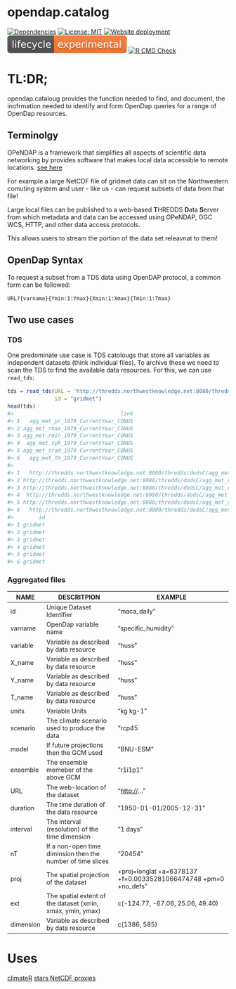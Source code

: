 
<!-- README.md is generated from README.Rmd. Please edit that file -->

# opendap.catalog

<!-- badges: start -->

[![Dependencies](https://img.shields.io/badge/dependencies-6/31-orange?style=flat)](#)
[![License:
MIT](https://img.shields.io/badge/License-MIT-yellow.svg)](https://choosealicense.com/licenses/mit/)
[![Website
deployment](https://github.com/mikejohnson51/opendap.catalog/actions/workflows/pkgdown.yaml/badge.svg)](https://github.com/mikejohnson51/opendap.catalog/actions/workflows/pkgdown.yaml)
[![LifeCycle](man/figures/lifecycle/lifecycle-experimental.svg)](https://lifecycle.r-lib.org/articles/stages.html#experimental)
[![R CMD
Check](https://github.com/mikejohnson51/opendap.catalog/actions/workflows/R-CMD-check.yaml/badge.svg)](https://github.com/mikejohnson51/opendap.catalog/actions/workflows/R-CMD-check.yaml)
<!-- badges: end -->

# TL:DR;

opendap.cataloug provides the function needed to find, and document, the
inofrmation needed to identify and form OpenDap queries for a range of
OpenDap resources.

## Terminolgy

OPeNDAP is a framework that simplifies all aspects of scientific data
networking by provides software that makes local data accessible to
remote locations. [see here](https://www.opendap.org)

For example a large NetCDF file of gridmet data can sit on the
Northwestern comuting system and user - like us - can request subsets of
data from that file!

Large local files can be published to a web-based **T**HREDDS **D**ata
**S**erver from which metadata and data can be accessed using OPeNDAP,
OGC WCS, HTTP, and other data access protocols.

This allows users to stream the portion of the data set releavnat to
them!

## OpenDap Syntax

To request a subset from a TDS data using OpenDAP protocol, a common
form can be followed:

    URL?{varname}{Ymin:1:Ymax}{Xmin:1:Xmax}{Tmin:1:Tmax}

## Two use cases

### TDS

One predominate use case is TDS catolougs that store all variables as
independent datasets (think individual files). To archive these we need
to scan the TDS to find the available data resources. For this, we can
use `read_tds`:

``` r
tds = read_tds(URL = 'http://thredds.northwestknowledge.net:8080/thredds/reacch_climate_MET_aggregated_catalog.html', 
               id = "gridmet") 
head(tds)
#>                                  link
#> 1   agg_met_pr_1979_CurrentYear_CONUS
#> 2 agg_met_rmax_1979_CurrentYear_CONUS
#> 3 agg_met_rmin_1979_CurrentYear_CONUS
#> 4  agg_met_sph_1979_CurrentYear_CONUS
#> 5 agg_met_srad_1979_CurrentYear_CONUS
#> 6   agg_met_th_1979_CurrentYear_CONUS
#>                                                                                               URL
#> 1   http://thredds.northwestknowledge.net:8080/thredds/dodsC/agg_met_pr_1979_CurrentYear_CONUS.nc
#> 2 http://thredds.northwestknowledge.net:8080/thredds/dodsC/agg_met_rmax_1979_CurrentYear_CONUS.nc
#> 3 http://thredds.northwestknowledge.net:8080/thredds/dodsC/agg_met_rmin_1979_CurrentYear_CONUS.nc
#> 4  http://thredds.northwestknowledge.net:8080/thredds/dodsC/agg_met_sph_1979_CurrentYear_CONUS.nc
#> 5 http://thredds.northwestknowledge.net:8080/thredds/dodsC/agg_met_srad_1979_CurrentYear_CONUS.nc
#> 6   http://thredds.northwestknowledge.net:8080/thredds/dodsC/agg_met_th_1979_CurrentYear_CONUS.nc
#>        id
#> 1 gridmet
#> 2 gridmet
#> 3 gridmet
#> 4 gridmet
#> 5 gridmet
#> 6 gridmet
```

### Aggregated files

| NAME      | DESCRITPION                                                 | EXAMPLE                                                         |
|-----------|-------------------------------------------------------------|-----------------------------------------------------------------|
| id        | Unique Dataset Identifier                                   | “maca_daily”                                                    |
| varname   | OpenDap variable name                                       | “specific_humidity”                                             |
| variable  | Variable as described by data resource                      | “huss”                                                          |
| X_name    | Variable as described by data resource                      | “huss”                                                          |
| Y_name    | Variable as described by data resource                      | “huss”                                                          |
| T_name    | Variable as described by data resource                      | “huss”                                                          |
| units     | Variable Units                                              | “kg kg-1”                                                       |
| scenario  | The climate scenario used to produce the data               | “rcp45                                                          |
| model     | If future projections then the GCM used                     | “BNU-ESM”                                                       |
| ensemble  | The ensemble memeber of the above GCM                       | “r1i1p1”                                                        |
| URL       | The web-location of the dataset                             | “<http://>…”                                                    |
| duration  | The time duration of the data resource                      | “1950-01-01/2005-12-31”                                         |
| interval  | The interval (resolution) of the time dimension             | “1 days”                                                        |
| nT        | If a non-open time diminsion then the number of time slices | “20454”                                                         |
| proj      | The spatial projection of the dataset                       | +proj=longlat +a=6378137 +f=0.00335281066474748 +pm=0 +no_defs” |
| ext       | The spatial extent of the dataset (xmin, xmax, ymin, ymax)  | c(-124.77, -67.06, 25.06, 49.40)                                |
| dimension | Variable as described by data resource                      | c(1386, 585)                                                    |

# Uses

[climateR]() [stars NetCDF proxies]()
